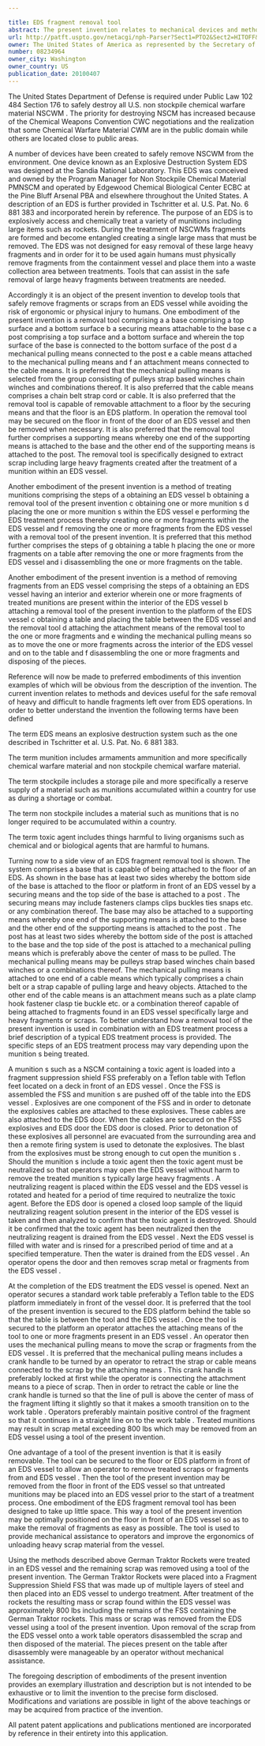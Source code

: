 ```yaml
---

title: EDS fragment removal tool
abstract: The present invention relates to mechanical devices and methods allowing the safe removal of heavy, difficult to handle fragments from an explosive destruction system (EDS).
url: http://patft.uspto.gov/netacgi/nph-Parser?Sect1=PTO2&Sect2=HITOFF&p=1&u=%2Fnetahtml%2FPTO%2Fsearch-adv.htm&r=1&f=G&l=50&d=PALL&S1=08234964&OS=08234964&RS=08234964
owner: The United States of America as represented by the Secretary of the Army
number: 08234964
owner_city: Washington
owner_country: US
publication_date: 20100407
---
```

The United States Department of Defense is required under Public Law 102 484 Section 176 to safely destroy all U.S. non stockpile chemical warfare material NSCWM . The priority for destroying NSCM has increased because of the Chemical Weapons Convention CWC negotiations and the realization that some Chemical Warfare Material CWM are in the public domain while others are located close to public areas.

A number of devices have been created to safely remove NSCWM from the environment. One device known as an Explosive Destruction System EDS was designed at the Sandia National Laboratory. This EDS was conceived and owned by the Program Manager for Non Stockpile Chemical Material PMNSCM and operated by Edgewood Chemical Biological Center ECBC at the Pine Bluff Arsenal PBA and elsewhere throughout the United States. A description of an EDS is further provided in Tschritter et al. U.S. Pat. No. 6 881 383 and incorporated herein by reference. The purpose of an EDS is to explosively access and chemically treat a variety of munitions including large items such as rockets. During the treatment of NSCWMs fragments are formed and become entangled creating a single large mass that must be removed. The EDS was not designed for easy removal of these large heavy fragments and in order for it to be used again humans must physically remove fragments from the containment vessel and place them into a waste collection area between treatments. Tools that can assist in the safe removal of large heavy fragments between treatments are needed.

Accordingly it is an object of the present invention to develop tools that safely remove fragments or scraps from an EDS vessel while avoiding the risk of ergonomic or physical injury to humans. One embodiment of the present invention is a removal tool comprising a a base comprising a top surface and a bottom surface b a securing means attachable to the base c a post comprising a top surface and a bottom surface and wherein the top surface of the base is connected to the bottom surface of the post d a mechanical pulling means connected to the post e a cable means attached to the mechanical pulling means and f an attachment means connected to the cable means. It is preferred that the mechanical pulling means is selected from the group consisting of pulleys strap based winches chain winches and combinations thereof. It is also preferred that the cable means comprises a chain belt strap cord or cable. It is also preferred that the removal tool is capable of removable attachment to a floor by the securing means and that the floor is an EDS platform. In operation the removal tool may be secured on the floor in front of the door of an EDS vessel and then be removed when necessary. It is also preferred that the removal tool further comprises a supporting means whereby one end of the supporting means is attached to the base and the other end of the supporting means is attached to the post. The removal tool is specifically designed to extract scrap including large heavy fragments created after the treatment of a munition within an EDS vessel.

Another embodiment of the present invention is a method of treating munitions comprising the steps of a obtaining an EDS vessel b obtaining a removal tool of the present invention c obtaining one or more munition s d placing the one or more munition s within the EDS vessel e performing the EDS treatment process thereby creating one or more fragments within the EDS vessel and f removing the one or more fragments from the EDS vessel with a removal tool of the present invention. It is preferred that this method further comprises the steps of g obtaining a table h placing the one or more fragments on a table after removing the one or more fragments from the EDS vessel and i disassembling the one or more fragments on the table.

Another embodiment of the present invention is a method of removing fragments from an EDS vessel comprising the steps of a obtaining an EDS vessel having an interior and exterior wherein one or more fragments of treated munitions are present within the interior of the EDS vessel b attaching a removal tool of the present invention to the platform of the EDS vessel c obtaining a table and placing the table between the EDS vessel and the removal tool d attaching the attachment means of the removal tool to the one or more fragments and e winding the mechanical pulling means so as to move the one or more fragments across the interior of the EDS vessel and on to the table and f disassembling the one or more fragments and disposing of the pieces.

Reference will now be made to preferred embodiments of this invention examples of which will be obvious from the description of the invention. The current invention relates to methods and devices useful for the safe removal of heavy and difficult to handle fragments left over from EDS operations. In order to better understand the invention the following terms have been defined 

The term EDS means an explosive destruction system such as the one described in Tschritter et al. U.S. Pat. No. 6 881 383.

The term munition includes armaments ammunition and more specifically chemical warfare material and non stockpile chemical warfare material.

The term stockpile includes a storage pile and more specifically a reserve supply of a material such as munitions accumulated within a country for use as during a shortage or combat.

The term non stockpile includes a material such as munitions that is no longer required to be accumulated within a country.

The term toxic agent includes things harmful to living organisms such as chemical and or biological agents that are harmful to humans.

Turning now to a side view of an EDS fragment removal tool is shown. The system comprises a base that is capable of being attached to the floor of an EDS. As shown in the base has at least two sides whereby the bottom side of the base is attached to the floor or platform in front of an EDS vessel by a securing means and the top side of the base is attached to a post . The securing means may include fasteners clamps clips buckles ties snaps etc. or any combination thereof. The base may also be attached to a supporting means whereby one end of the supporting means is attached to the base and the other end of the supporting means is attached to the post . The post has at least two sides whereby the bottom side of the post is attached to the base and the top side of the post is attached to a mechanical pulling means which is preferably above the center of mass to be pulled. The mechanical pulling means may be pulleys strap based winches chain based winches or a combinations thereof. The mechanical pulling means is attached to one end of a cable means which typically comprises a chain belt or a strap capable of pulling large and heavy objects. Attached to the other end of the cable means is an attachment means such as a plate clamp hook fastener clasp tie buckle etc. or a combination thereof capable of being attached to fragments found in an EDS vessel specifically large and heavy fragments or scraps. To better understand how a removal tool of the present invention is used in combination with an EDS treatment process a brief description of a typical EDS treatment process is provided. The specific steps of an EDS treatment process may vary depending upon the munition s being treated.

A munition s such as a NSCM containing a toxic agent is loaded into a fragment suppression shield FSS preferably on a Teflon table with Teflon feet located on a deck in front of an EDS vessel . Once the FSS is assembled the FSS and munition s are pushed off of the table into the EDS vessel . Explosives are one component of the FSS and in order to detonate the explosives cables are attached to these explosives. These cables are also attached to the EDS door. When the cables are secured on the FSS explosives and EDS door the EDS door is closed. Prior to detonation of these explosives all personnel are evacuated from the surrounding area and then a remote firing system is used to detonate the explosives. The blast from the explosives must be strong enough to cut open the munition s . Should the munition s include a toxic agent then the toxic agent must be neutralized so that operators may open the EDS vessel without harm to remove the treated munition s typically large heavy fragments . A neutralizing reagent is placed within the EDS vessel and the EDS vessel is rotated and heated for a period of time required to neutralize the toxic agent. Before the EDS door is opened a closed loop sample of the liquid neutralizing reagent solution present in the interior of the EDS vessel is taken and then analyzed to confirm that the toxic agent is destroyed. Should it be confirmed that the toxic agent has been neutralized then the neutralizing reagent is drained from the EDS vessel . Next the EDS vessel is filled with water and is rinsed for a prescribed period of time and at a specified temperature. Then the water is drained from the EDS vessel . An operator opens the door and then removes scrap metal or fragments from the EDS vessel .

At the completion of the EDS treatment the EDS vessel is opened. Next an operator secures a standard work table preferably a Teflon table to the EDS platform immediately in front of the vessel door. It is preferred that the tool of the present invention is secured to the EDS platform behind the table so that the table is between the tool and the EDS vessel . Once the tool is secured to the platform an operator attaches the attaching means of the tool to one or more fragments present in an EDS vessel . An operator then uses the mechanical pulling means to move the scrap or fragments from the EDS vessel . It is preferred that the mechanical pulling means includes a crank handle to be turned by an operator to retract the strap or cable means connected to the scrap by the attaching means . This crank handle is preferably locked at first while the operator is connecting the attachment means to a piece of scrap. Then in order to retract the cable or line the crank handle is turned so that the line of pull is above the center of mass of the fragment lifting it slightly so that it makes a smooth transition on to the work table . Operators preferably maintain positive control of the fragment so that it continues in a straight line on to the work table . Treated munitions may result in scrap metal exceeding 800 lbs which may be removed from an EDS vessel using a tool of the present invention.

One advantage of a tool of the present invention is that it is easily removable. The tool can be secured to the floor or EDS platform in front of an EDS vessel to allow an operator to remove treated scraps or fragments from and EDS vessel . Then the tool of the present invention may be removed from the floor in front of the EDS vessel so that untreated munitions may be placed into an EDS vessel prior to the start of a treatment process. One embodiment of the EDS fragment removal tool has been designed to take up little space. This way a tool of the present invention may be optimally positioned on the floor in front of an EDS vessel so as to make the removal of fragments as easy as possible. The tool is used to provide mechanical assistance to operators and improve the ergonomics of unloading heavy scrap material from the vessel.

Using the methods described above German Traktor Rockets were treated in an EDS vessel and the remaining scrap was removed using a tool of the present invention. The German Traktor Rockets were placed into a Fragment Suppression Shield FSS that was made up of multiple layers of steel and then placed into an EDS vessel to undergo treatment. After treatment of the rockets the resulting mass or scrap found within the EDS vessel was approximately 800 lbs including the remains of the FSS containing the German Traktor rockets. This mass or scrap was removed from the EDS vessel using a tool of the present invention. Upon removal of the scrap from the EDS vessel onto a work table operators disassembled the scrap and then disposed of the material. The pieces present on the table after disassembly were manageable by an operator without mechanical assistance.

The foregoing description of embodiments of the present invention provides an exemplary illustration and description but is not intended to be exhaustive or to limit the invention to the precise form disclosed. Modifications and variations are possible in light of the above teachings or may be acquired from practice of the invention.

All patent patent applications and publications mentioned are incorporated by reference in their entirety into this application.

